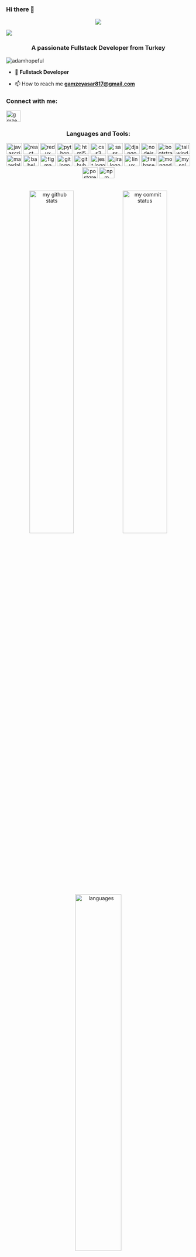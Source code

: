 ### Hi there 👋

<p align="center">
  <img src="https://readme-typing-svg.demolab.com/?lines=I'm  a Fullstack Developer!;I used it in my projects ;React | Redux ; HTML|CSS|JS|Responsive Design! | Django | Node.Js &font=Fira%20Code&center=true&width=380&height=50&duration=4000&pause=1000">
</p>


[![](https://img.shields.io/badge/linkedin-%230077B5.svg?&style=for-the-badge&logo=linkedin&logoColor=white)](https://www.linkedin.com/in/gamze-ya%C5%9Far-/) 

<h3 align="center">A passionate Fullstack Developer from Turkey</h3>

<p align="left"> <img src="https://komarev.com/ghpvc/?username=adamhopeful&label=Profile%20views&color=0e75b6&style=flat" alt="adamhopeful" /> </p>

- 🌱 **Fullstack Developer**

- 📫 How to reach me **gamzeyasar817@gmail.com**

<h3 align="left">Connect with me:</h3>
<p align="left">
<a href="https://www.linkedin.com/in/gamze-ya%C5%9Far-/" target="blank"><img align="center" src="https://raw.githubusercontent.com/rahuldkjain/github-profile-readme-generator/master/src/images/icons/Social/linked-in-alt.svg" alt="gmze" height="30" width="40" /></a>
</p>
<div align="center">
<h3 align="center">Languages and Tools:</h3>
  <img src="https://cdn.jsdelivr.net/gh/devicons/devicon/icons/javascript/javascript-original.svg" height="30" width="42" alt="javascript logo"  />
  <img src="https://cdn.jsdelivr.net/gh/devicons/devicon/icons/react/react-original.svg" height="30" width="42" alt="react logo"  />
  <img src="https://cdn.jsdelivr.net/gh/devicons/devicon/icons/redux/redux-original.svg" height="30" width="42" alt="redux logo"  />
   <img src="https://cdn.jsdelivr.net/gh/devicons/devicon/icons/python/python-original.svg" height="30" width="42" alt="python logo"  />
  <img src="https://cdn.jsdelivr.net/gh/devicons/devicon/icons/html5/html5-original.svg" height="30" width="42" alt="html5 logo"  />
  <img src="https://cdn.jsdelivr.net/gh/devicons/devicon/icons/css3/css3-original.svg" height="30" width="42" alt="css3 logo"  />
  <img src="https://cdn.jsdelivr.net/gh/devicons/devicon/icons/sass/sass-original.svg" height="30" width="42" alt="sass logo"  />
<!--   <img src="https://cdn.jsdelivr.net/gh/devicons/devicon/icons/php/php-original.svg" height="30" width="42" alt="php logo"  /> -->
  <img src="https://cdn.jsdelivr.net/gh/devicons/devicon/icons/django/django-plain.svg" height="30" width="42" alt="django logo"  />
  <img src="https://cdn.jsdelivr.net/gh/devicons/devicon/icons/nodejs/nodejs-original.svg" height="30" width="42" alt="nodejs logo"  />
<!--   <img src="https://cdn.jsdelivr.net/gh/devicons/devicon/icons/express/express-original.svg" height="30" width="42" alt="express logo"  /> -->
  <img src="https://cdn.jsdelivr.net/gh/devicons/devicon/icons/bootstrap/bootstrap-original.svg" height="30" width="42" alt="bootstrap logo"  />
<!--   <img src="https://cdn.jsdelivr.net/gh/devicons/devicon/icons/jquery/jquery-original.svg" height="30" width="42" alt="jquery logo"  /> -->
<!--   <img src="https://cdn.jsdelivr.net/gh/devicons/devicon/icons/bulma/bulma-plain.svg" height="30" width="42" alt="bulma logo"  /> -->
  <img src="https://cdn.jsdelivr.net/gh/devicons/devicon/icons/tailwindcss/tailwindcss-original-wordmark.svg" height="30" width="42" alt="tailwindcss logo"  />
  <img src="https://cdn.jsdelivr.net/gh/devicons/devicon/icons/materialui/materialui-original.svg" height="30" width="42" alt="materialui logo"  />
<!--   <img src="https://cdn.jsdelivr.net/gh/devicons/devicon/icons/amazonwebservices/amazonwebservices-original.svg" height="30" width="42" alt="amazonwebservices logo"  /> -->
  <img src="https://cdn.jsdelivr.net/gh/devicons/devicon/icons/babel/babel-original.svg" height="30" width="42" alt="babel logo"  />
  <img src="https://cdn.jsdelivr.net/gh/devicons/devicon/icons/figma/figma-original.svg" height="30" width="42" alt="figma logo"  />
<!--   <img src="https://cdn.jsdelivr.net/gh/devicons/devicon/icons/bitbucket/bitbucket-original.svg" height="30" width="42" alt="bitbucket logo"  /> -->
<!--   <img src="https://cdn.jsdelivr.net/gh/devicons/devicon/icons/nextjs/nextjs-original.svg" height="30" width="42" alt="nextjs logo"  /> -->
<!--   <img src="https://cdn.jsdelivr.net/gh/devicons/devicon/icons/docker/docker-original.svg" height="30" width="42" alt="docker logo"  /> -->
<!--   <img src="https://cdn.jsdelivr.net/gh/devicons/devicon/icons/gatsby/gatsby-plain.svg" height="30" width="42" alt="gatsby logo"  />
  <img src="https://cdn.jsdelivr.net/gh/devicons/devicon/icons/heroku/heroku-original.svg" height="30" width="42" alt="heroku logo"  /> -->
  <img src="https://cdn.jsdelivr.net/gh/devicons/devicon/icons/git/git-original.svg" height="30" width="42" alt="git logo"  />
  <img src="https://cdn.jsdelivr.net/gh/devicons/devicon/icons/github/github-original.svg" height="30" width="42" alt="github logo"  />
<!--   <img src="https://cdn.jsdelivr.net/gh/devicons/devicon/icons/photoshop/photoshop-plain.svg" height="30" width="42" alt="photoshop logo"  />
  <img src="https://cdn.jsdelivr.net/gh/devicons/devicon/icons/illustrator/illustrator-plain.svg" height="30" width="42" alt="illustrator logo"  /> -->
  <img src="https://cdn.jsdelivr.net/gh/devicons/devicon/icons/jest/jest-plain.svg" height="30" width="42" alt="jest logo"  />
  <img src="https://cdn.jsdelivr.net/gh/devicons/devicon/icons/jira/jira-original.svg" height="30" width="42" alt="jira logo"  />
  <img src="https://cdn.jsdelivr.net/gh/devicons/devicon/icons/linux/linux-original.svg" height="30" width="42" alt="linux logo"  />
  <img src="https://cdn.jsdelivr.net/gh/devicons/devicon/icons/firebase/firebase-plain.svg" height="30" width="42" alt="firebase logo"  />
 <img src="https://cdn.jsdelivr.net/gh/devicons/devicon/icons/mongodb/mongodb-original.svg" height="30" width="42" alt="mongodb logo"  />
  <img src="https://cdn.jsdelivr.net/gh/devicons/devicon/icons/mysql/mysql-original.svg" height="30" width="42" alt="mysql logo"  />
  <img src="https://cdn.jsdelivr.net/gh/devicons/devicon/icons/postgresql/postgresql-original.svg" height="30" width="42" alt="postgresql logo"  /> 
  <img src="https://cdn.jsdelivr.net/gh/devicons/devicon/icons/npm/npm-original-wordmark.svg" height="30" width="42" alt="npm logo"  />
  </div>
  <br>

<!--<h3 align="left">Languages and Tools:</h3>
<p align="left"> <a href="https://getbootstrap.com" target="_blank" rel="noreferrer"> <img src="https://raw.githubusercontent.com/devicons/devicon/master/icons/bootstrap/bootstrap-plain-wordmark.svg" alt="bootstrap" width="40" height="40"/> </a> <a href="https://www.w3schools.com/css/" target="_blank" rel="noreferrer"> <img src="https://raw.githubusercontent.com/devicons/devicon/master/icons/css3/css3-original-wordmark.svg" alt="css3" width="40" height="40"/> </a> <a href="https://www.djangoproject.com/" target="_blank" rel="noreferrer"> <img src="https://cdn.worldvectorlogo.com/logos/django.svg" alt="django" width="40" height="40"/> </a> <a href="https://git-scm.com/" target="_blank" rel="noreferrer"> <img src="https://www.vectorlogo.zone/logos/git-scm/git-scm-icon.svg" alt="git" width="40" height="40"/> </a> <a href="https://www.w3.org/html/" target="_blank" rel="noreferrer"> <img src="https://raw.githubusercontent.com/devicons/devicon/master/icons/html5/html5-original-wordmark.svg" alt="html5" width="40" height="40"/> </a> <a href="https://developer.mozilla.org/en-US/docs/Web/JavaScript" target="_blank" rel="noreferrer"> <img src="https://raw.githubusercontent.com/devicons/devicon/master/icons/javascript/javascript-original.svg" alt="javascript" width="40" height="40"/> </a> <a href="https://www.linux.org/" target="_blank" rel="noreferrer"> <img src="https://raw.githubusercontent.com/devicons/devicon/master/icons/linux/linux-original.svg" alt="linux" width="40" height="40"/> </a> <a href="https://www.mysql.com/" target="_blank" rel="noreferrer"> <img src="https://raw.githubusercontent.com/devicons/devicon/master/icons/mysql/mysql-original-wordmark.svg" alt="mysql" width="40" height="40"/> </a> <a href="https://nodejs.org" target="_blank" rel="noreferrer"> <img src="https://raw.githubusercontent.com/devicons/devicon/master/icons/nodejs/nodejs-original-wordmark.svg" alt="nodejs" width="40" height="40"/> </a> <a href="https://www.python.org" target="_blank" rel="noreferrer"> <img src="https://raw.githubusercontent.com/devicons/devicon/master/icons/python/python-original.svg" alt="python" width="40" height="40"/> </a> <a href="https://reactjs.org/" target="_blank" rel="noreferrer"> <img src="https://raw.githubusercontent.com/devicons/devicon/master/icons/react/react-original-wordmark.svg" alt="react" width="40" height="40"/> </a> <a href="https://sass-lang.com" target="_blank" rel="noreferrer"> <img src="https://raw.githubusercontent.com/devicons/devicon/master/icons/sass/sass-original.svg" alt="sass" width="40" height="40"/> </a> </p> -->

<p align="center">
<img src="https://github-readme-stats.vercel.app/api?username=GamzeYsr&theme=chartreuse-dark&show_icons=true" alt="my github stats" width="49%"/>&nbsp;
<img src="https://github-readme-streak-stats.herokuapp.com/?user=AdamHopeful&theme=chartreuse-dark&show_icons=true" alt="my commit status" width="49%" /> </p>
<p align="center"> <img src="https://github-readme-stats.vercel.app/api/top-langs/?username=AdamHopeful&theme=chartreuse-dark&layout=compact" alt="languages" width="50%" > </p>


</div>
<br>
<div align="center">
  <a href="#">
    <img src="https://activity-graph.herokuapp.com/graph?username=GamzeYsr&theme=react-dark" />
  </a>
</div>


<!-- <div align="center">
  <a href="#">
    <h2>🏆 Github Profile Trophy 🏆</h2>    
        <img width=1000
      src="https://github-profile-trophy.vercel.app/?username=GamzeYsr&column=8&theme=onedark&no-frame=true&margin-w=15" />    
  </a>
</div> -->




### <h2 align="center">&#127894; My Projects</h2>


<a href="#" target="_blank"> <img src="https://upload.wikimedia.org/wikipedia/commons/4/49/Redux.png" alt="redux" height="50"/> </a>
<a href="#" target="_blank"> <img src="https://cdn.icon-icons.com/icons2/2415/PNG/512/react_original_wordmark_logo_icon_146375.png" alt="react" width="50"/> </a> 

 <table>
<tr >
    <caption>React-Redux Projects<caption>
    <th width="5%">S.Nu </th>
    <th align="left" width="20%">Project Name</th>
    <th align="left" width="40%">Project Link</th>
    <th align="left" width="30%">Libraries and Technologies I use</th>
  
</tr>
<tr>
    <td align=center >1.</td>
    <td>React-Project</td>
    <td>https://gamzeyasarr.netlify.app/</td> 
    <td>React-React DOM-Props-Components</td>
</tr>

<tr>
    <td align=center>2.</td>
    <td>React-TourPlaces-Project</td>
    <td>https://gmz-react-tour-places.netlify.app/</td> 
    <td>React-React DOM-Props-Components</td>
</tr>
<tr>
    <td align=center>3.</td>
    <td>React-Employee-List-Project</td>
    <td>https://gmz-react-employee-list.netlify.app/</td> 
    <td>React-Props-HTML-CSS-JavaScript</td>
</tr>
<tr>
    <td align=center>4.</td>
    <td>React-Language-Card-Project</td>
    <td>https://gmz-language-card.netlify.app/</td> 
    <td>React-Props-React DOM-Components</td>
</tr>

<!-- <tr>
    <td align=center>5.</td>
    <td>React-Task-Tracker-Project</td>
    <td>https://react-tasktracker-gmz.netlify.app/</td> 
    <td>React-Props-UseEffect-HTML-CSS-JavaScript</td>
</tr> -->

<tr>
    <td align=center>5.</td>
    <td>React-Random-User-App-Project</td>
    <td>https://user-app-gmz.netlify.app//</td> 
    <td>React-Props-UseEffect-HTML-CSS-JavaScript</td>
</tr>
	    
<tr>
    <td align=center>7.</td>
    <td>React-Random-User-App-Project-2</td>
    <td>https://random-user-app-v2-five.vercel.app/</td> 
    <td>React-Props-useEffect-Axios-Async Await-Rest API</td>
</tr> 
<tr>
<td align=center>6.</td>
<td>React-Clarusway-Web-Design</td>
 <td>https://react-gmz-clarusway-web-design.vercel.app/</td>
<td>React-onClick-Nagivate-styledComponent-Routes</td>
</tr>

	        
<tr>
<td align=center>7.</td>
<td>React-Weather-App</td>
 <td>https://react-weather-app-starter-gamze.vercel.app/</td>
<td>React-useEffect-useState-Props-Axios-Api-Async Await-API</td>
</tr>
	    
<tr>
<td align=center>8.</td>
<td>React-Recipe-App</td>
 <td>https://recipe-app-solution-gmz-react.vercel.app/</td>
<td>React-useEffect-Props-Async Await-API-JavaScript</td>
</tr>
	    
<tr>
<td align=center>9.</td>
<td>React-Movie-App</td>
 <td>https://movie-app-react-gamze.vercel.app/</td>
<td>React-Tailwind-Tostify-Firebase-Context-useEffect-Props-Async Await-API</td>
</tr>
    

</table>

<a href="#" target="_blank"> <img src="https://user-images.githubusercontent.com/94930605/160258641-8ae74778-b44c-4767-a777-e5ece56b29f8.png" alt="html" height="50"/> </a> 
 <a href="#" target="_blank"> <img src="https://user-images.githubusercontent.com/94930605/160258671-03184473-a73b-4c7a-865c-4bc4a3864fcc.png" alt="css" height="50"/> </a> 
 <a href="#" target="_blank"> <img src="https://cdn.icon-icons.com/icons2/2108/PNG/512/javascript_icon_130900.png" alt="js" height="45"/> </a>

<table>

 <tr>
 <caption>HTML-CSS-JavaScript Projects<caption>
    <td align=center >1.</td>
    <td>TO-DO List</td>
    <td>https://gamzeysr.github.io/TODOProject/</td>
    <td>Dom-DomEvent-Capturing</td>
   
</tr>
<tr>
<td align=center >2.</td>
<td>Digital-Clock</td>
 <td>https://gamzeysr.github.io/Digital-clock/</td>
<td>Function</td>
</tr>

<tr>
    <td align=center >3.</td>
    <td>Weather</td>
    <td>https://gamzeysr.github.io/WEATHER-PROJECT/</td>
    <td>async/await-LocalStorage</td>
 
</tr>

<tr>
<td align=center>4.</td>
<td>Calculator</td>
 <td>https://gamzeysr.github.io/Calculator-js/</td>
<td>SwitchCase</td>
</tr>
   
<tr>
<td align=center>5.</td>
<td>MoleGame</td>
 <td>https://gamzeysr.github.io/MoleGame/</td>
<td>Function-Math.floor-Math.random</td>
</tr>

<tr>
<td align=center>6.</td>
<td>Checkout Page</td>
 <td>https://gamzeysr.github.io/JS01-project-shopping/</td>
<td>if/else parseFloat-forEach</td>
</tr>

<tr>
<td align=center>7.</td>
<td>Cinema-ticket</td>
 <td>https://gamzeysr.github.io/Cinema-ticket/</td>
<td>Function</td>
</tr>

<tr>
<td align=center>8.</td>
<td>Quiz</td>
 <td>https://gamzeysr.github.io/quiz-app/</td>
<td>Function-addEventListener</td>
</tr>
	
<tr>
<td align=center>9.</td>
<td>Guessing Game</td>
 <td>https://gamzeysr.github.io/guessing-game/</td>
<td>LocalStorage-if-else-querySelector</td>
</tr>
	 
<tr>
<td align=center>10.</td>
<td>Flappy Bird</td>
 <td>https://flappy-bird-game-gamze.vercel.app/</td>
<td>Function-if-else-querySelector-getBoundingClientRect-SoundEffects</td>
</tr>
	 
<tr>
<td align=center>11.</td>
<td>ToDoListLocalStorage</td>
 <td>https://todo-local-storage-gamze.vercel.app/</td>
<td>Function-if-else-querySelector-localStorage-Events</td>
</tr>
	 

	 


</table>

<p align="center"><b> Thank You for visiting my profile 🙏</b></p>
<div align="center">
 <b style = {font-weight: 600}>Visitors Count</b>

<p align="center"><img align="center" src="https://profile-counter.glitch.me/{GamzeYsr}/count.svg" /></p> 
<br>
</div> 



<!--  <h3 align="left">📫 &nbsp;Feel Free to Contact me.....</h3>

<p align="center">
	<a href="https://github.com/Gamzeysr"><img alt="github" width="10%" style="padding:5px" src="https://github.com/Gamzeysr"/></a>
	<a href="https://www.linkedin.com/in/gamze-ya%C5%9Far-/"><img alt="linkedin" width="10%" style="padding:5px" src="https://www.linkedin.com/in/gamze-ya%C5%9Far-/"/></a>
	
</p>

<p align="center"><b> Thank You for visiting my profile 🙏</b></p>

<div align="center">
 <b style = {font-weight: 600}>Visitors Count</b>

<p align="center"><img align="center" src="https://profile-counter.glitch.me/{GamzeYsr}/count.svg" /></p> 
<br>
</div> -->

